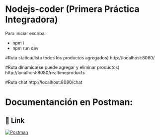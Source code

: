 # Nodejs-coder (Primera Práctica Integradora)
Para iniciar escriba: 
- npm i
- npm run dev

#Ruta statica(lista todos los productos agregados)
http://localhost:8080/

#Ruta dinamica(se puede agregar y eliminar productos)
http://localhost:8080/realtimeproducts

#Ruta chat
http://localhost:8080/chat


# Documentanción en Postman:
## 🔗 Link
[![Postman](https://img.shields.io/badge/Postman-Run%20in%20Postman-orange?logo=postman)](https://documenter.getpostman.com/view/21360759/2s93JrvPou)
